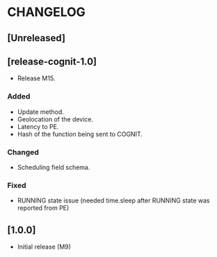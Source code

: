 # CHANGELOG

## [Unreleased]

## [release-cognit-1.0]
- Release M15.

### Added
- Update method.
- Geolocation of the device.
- Latency to PE.
- Hash of the function being sent to COGNIT.
### Changed
- Scheduling field schema.
### Fixed
- RUNNING state issue (needed time.sleep after RUNNING state was reported from PE)

## [1.0.0]
- Initial release (M9)

